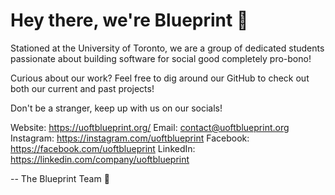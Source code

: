 # Hey there, we're Blueprint 👋

Stationed at the University of Toronto, we are a group of dedicated students passionate about building software for social good completely pro-bono!

Curious about our work? Feel free to dig around our GitHub to check out both our current and past projects!

Don't be a stranger, keep up with us on our socials!

Website: https://uoftblueprint.org/
Email: contact@uoftblueprint.org
Instagram: https://instagram.com/uoftblueprint
Facebook: https://facebook.com/uoftblueprint
LinkedIn: https://linkedin.com/company/uoftblueprint

--
The Blueprint Team 💙
